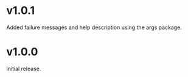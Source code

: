 # v1.0.1

Added failure messages and help description using the args package.

# v1.0.0

Initial release.
